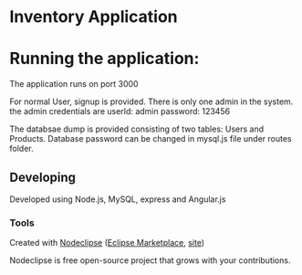 

# Inventory Application


# Running the application:

The application runs on port 3000

For normal User, signup is provided. 
There is only one admin in the system. the admin credentials are 
userId: admin
password: 123456

The databsae dump is provided consisting of two tables: Users and Products. 
Database password can be changed in mysql.js file under routes folder. 


## Developing
Developed using Node.js, MySQL, express and Angular.js


### Tools

Created with [Nodeclipse](https://github.com/Nodeclipse/nodeclipse-1)
 ([Eclipse Marketplace](http://marketplace.eclipse.org/content/nodeclipse), [site](http://www.nodeclipse.org))   

Nodeclipse is free open-source project that grows with your contributions.

